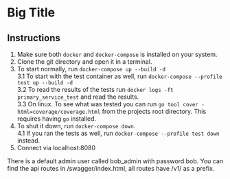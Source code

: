 
# Big Title

## Instructions

1. Make sure both `docker` and `docker-compose` is installed on your system. 
2. Clone the git directory and open it in a terminal. 
3. To start normally, run `docker-compose up --build -d`  
3.1 To start with the test container as well, run `docker-compose --profile test up --build -d`  
3.2 To read the results of the tests run `docker logs -ft primary_service_test` and read the results.  
3.3 On linux. To see what was tested you can run `go tool cover -html=coverage/coverage.html` from the projects root directory. This requires having `go` installed.  
4. To shut it down, run `docker-compose down`.  
4.1 If you ran the tests as well, run `docker-compose --profile test down` instead.  
5. Connect via localhost:8080

There is a default admin user called bob_admin with password bob.
You can find the api routes in /swagger/index.html, all routes have /v1/ as a prefix.
